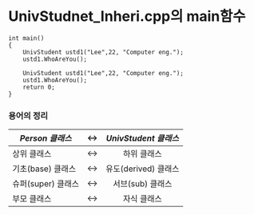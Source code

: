 # UnivStudnet_Inheri.cpp의 main함수


    int main()
    {
        UnivStudent ustd1("Lee",22, "Computer eng.");
        ustd1.WhoAreYou();

        UnivStudent ustd1("Lee",22, "Computer eng.");
        ustd1.WhoAreYou();
        return 0;
    }

### 용어의 정리

       
|*Person 클래스*|&leftrightarrow;|*UnivStudent 클래스*|
|---|:---|:---:|
|상위 클래스|&leftrightarrow;|하위 클래스|
|기초(base) 클래스|&leftrightarrow;|유도(derived) 클래스|
|슈퍼(super) 클래스|&leftrightarrow;|서브(sub) 클래스|
|부모 클래스|&leftrightarrow;|자식 클래스|

